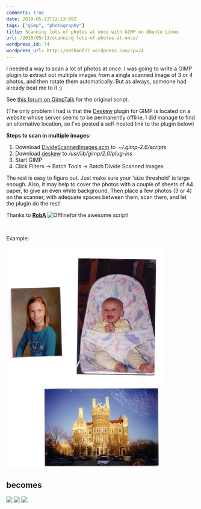 ```yaml
---
comments: true
date: 2010-05-13T22:13:09Z
tags: ["gimp", "photography"]
title: Scanning lots of photos at once with GIMP on Ubuntu Linux
url: /2010/05/13/scanning-lots-of-photos-at-once/
wordpress_id: 74
wordpress_url: http://nathanf77.wordpress.com/?p=74
---
```


I needed a way to scan a lot of photos at once. I was going to write a GIMP plugin to extract out multiple images from a single scanned image of 3 or 4 photos, and then rotate them automatically. But as always, someone had already beat me to it :)

See <a href="http://www.gimptalk.com/forum/divide-or-crop-multiple-images-from-single-scan-t36438s0.html">this forum on GimpTalk</a> for the original script.

(The only problem I had is that the <a href="http://registry.gimp.org/node/2958">Deskew</a> plugin for GIMP is located on a website whose server seems to be permanently offline. I did manage to find an alternative location, so I've posted a self-hosted link to the plugin below)

<strong>Steps to scan in multiple images:</strong>

<ol>
	<li>Download <a href="http://ffaat.pointclark.net/incoming/scripts/DivideScannedImages.scm">DivideScannedImages.scm</a> to  <em>~/.gimp-2.6/scripts</em></li>
	<li>Download <a href="/post-assets/2010/05/deskew">deskew</a> to<em> /usr/lib/gimp/2.0/plug-ins</em></li>
	<li>Start GIMP</li>
	<li>Click Filters -&gt; Batch Tools -&gt; Batch Divide Scanned Images</li>
</ol>
The rest is easy to figure out. Just make sure your 'size threshold' is large enough. Also, it may help to cover the photos with a couple of sheets of A4 paper, to give an even white background. Then place a few photos (3 or 4) on the scanner, with adequate spaces between them, scan them, and let the plugin do the rest!

Thanks to <strong> <a href="https://www.gimptalk.com/forum/memberlist.php?mode=viewprofile&amp;u=10783">RobA</a> </strong> <img title="Offline" src="https://www.gimptalk.com/forum/styles/GimpTalkPro/imageset/en/icon_user_offline.gif" alt="Offline" />for the awesome script!

&nbsp;

Example:

<img src="/content/images/posts/2010/05/scan1-resized-post.jpg" />

<h2>becomes</h2>

<div class="gallery">
    <img class="lightbox thumb" src="/content/images/posts/2010/05/scan1-a.jpg" />
    <img class="lightbox thumb" src="/content/images/posts/2010/05/scan1-b.jpg" />
    <img class="lightbox thumb" src="/content/images/posts/2010/05/scan1-c.jpg" />
</div>
